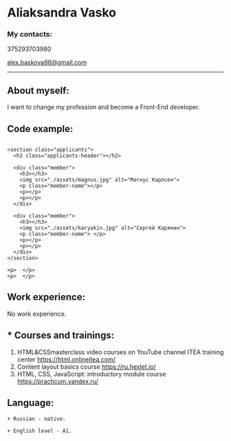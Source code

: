 # Aliaksandra Vasko

### My contacts:
375293703980 

alex.baskova86@gmail.com
****************************

## About myself:
I want to change my profession and become a Front-End developer.

## Code example:
</head>
<body>
  <article class="article">
        <h1></h1>
<p></p>
<p></p>    

    <section class="applicants">
      <h2 class="applicants-header"></h2>

      <div class="member">
        <h3></h3>
        <img src="./assets/magnus.jpg" alt="Магнус Карлсен">
        <p class="member-name"></p>
        <p></p>
        <p></p>
      </div>

      <div class="member">
        <h3></h3>
        <img src="./assets/karyakin.jpg" alt="Сергей Карякин">
        <p class="member-name"> </p>
        <p></p>
        <p></p>
      </div>
    </section>
    
    <p>  </p>
    <p>  </p>
    
  </article>
</body>
</html>

## Work experience: 
No work experience.

## * Courses and trainings:
1. HTML&CSSmasterclass video courses on YouTube channel ITEA training center https://html.onlineitea.com/
2. Content layout basics course https://ru.hexlet.io/
3. HTML, CSS, JavaScript: introductory module course https://practicum.yandex.ru/

## Language:
    + Russian - native.

    + English level - A1.
